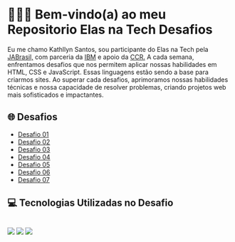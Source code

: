 <h1> 👩🏾‍💻 Bem-vindo(a) ao meu Repositorio Elas na Tech Desafios</h1>
 <p>Eu me chamo Kathllyn Santos, sou participante do Elas na Tech pela <a href="https://jabrasil.org.br/elasnatech23/" target="_blank">JABrasil,</a> com parceria da <a href="https://www.ibm.com/br-pt?utm_content=SRCWW&p1=Search&p4=43700065491227438&p5=e&gclid=CjwKCAjwpJWoBhA8EiwAHZFzfnSDNqSIm0TA8k1wG7aUTtsn-Pfe5bS0GGTJIjKM7XGsfoawnjoP_BoCdhcQAvD_BwE&gclsrc=aw.ds" target="_blank">IBM</a> e apoio da <a href="https://www.grupoccr.com.br/grupo-ccr/trabalhe-conosco/"target="_blank">CCR.</a> 
A cada semana, enfrentamos desafios que nos permitem aplicar nossas habilidades em HTML, CSS e JavaScript. Essas linguagens estão sendo a base para criarmos sites. Ao superar cada desafios, aprimoramos nossas habilidades técnicas e nossa capacidade de resolver problemas, criando projetos web mais sofisticados e impactantes.</p>

<h2> 🌐 Desafios</h2> 

- <a href="https://github.com/KathllynSantos/Elas-Na-Tech-Desafio1" target="_blank">Desafio 01</a>
- <a href="https://github.com/KathllynSantos/Elas-Na-Tech-Desafio2" target="_blank">Desafio 02</a>
- <a href="https://github.com/KathllynSantos/Elas-Na-Tech-Desafio3" target="_black">Desafio 03</a>
- <a href="https://github.com/KathllynSantos/Elas-Na-Tech-Desafio4" target="_black">Desafio 04</a>
- <a href="https://github.com/KathllynSantos/Elas-Na-Tech-Desafio5" target="_black">Desafio 05</a>
- <a href="https://github.com/KathllynSantos/Elas-Na-Tech-Desafio6" target="_black">Desafio 06</a>
- <a href="https://github.com/KathllynSantos/Elas-Na-Tech-Desafio7" target="_black">Desafio 07</a>

<h2> 💻 Tecnologias Utilizadas no Desafio</h2>

<div stayle="display: inline_block"><br/>
<img src= "https://img.shields.io/badge/HTML5-E34F26?style=for-the-badge&logo=html5&logoColor=white"/>
<img src= "https://img.shields.io/badge/CSS3-1572B6?style=for-the-badge&logo=css3&logoColor=white"/>
<img src= "https://img.shields.io/badge/JavaScript-323330?style=for-the-badge&logo=javascript&logoColor=F7DF1E"/>
</div>
